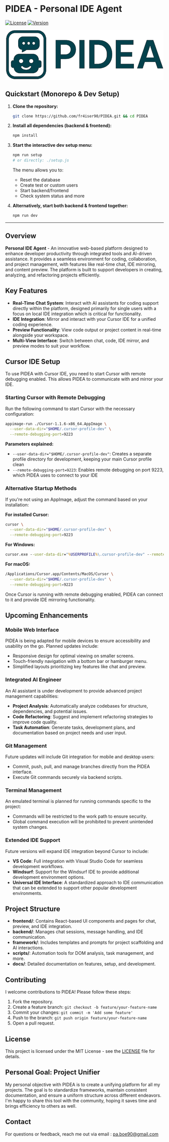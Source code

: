# PIDEA - Personal IDE Agent

[![License](https://img.shields.io/badge/license-MIT-blue.svg)](LICENSE)
[![Version](https://img.shields.io/badge/version-1.0.0-green.svg)](CHANGELOG.md)

![Big Icon](docs/assets/icons/big.png)

## Quickstart (Monorepo & Dev Setup)

1. **Clone the repository:**
   ```bash
   git clone https://github.com/fr4iser90/PIDEA.git && cd PIDEA
   ```
2. **Install all dependencies (backend & frontend):**
   ```bash
   npm install
   ```
3. **Start the interactive dev setup menu:**
   ```bash
   npm run setup
   # or directly: ./setup.js
   ```
   The menu allows you to:
   - Reset the database
   - Create test or custom users
   - Start backend/frontend
   - Check system status and more

4. **Alternatively, start both backend & frontend together:**
   ```bash
   npm run dev
   ```

---

## Overview

**Personal IDE Agent** - An innovative web-based platform designed to enhance developer productivity through integrated tools and AI-driven assistance. It provides a seamless environment for coding, collaboration, and project management, with features like real-time chat, IDE mirroring, and content preview. The platform is built to support developers in creating, analyzing, and refactoring projects efficiently.

## Key Features

- **Real-Time Chat System**: Interact with AI assistants for coding support directly within the platform, designed primarily for single users with a focus on local IDE integration which is critical for functionality.
- **IDE Integration**: Mirror and interact with your Cursor IDE for a unified coding experience.
- **Preview Functionality**: View code output or project content in real-time alongside your workspace.
- **Multi-View Interface**: Switch between chat, code, IDE mirror, and preview modes to suit your workflow.

## Cursor IDE Setup

To use PIDEA with Cursor IDE, you need to start Cursor with remote debugging enabled. This allows PIDEA to communicate with and mirror your IDE.

### Starting Cursor with Remote Debugging

Run the following command to start Cursor with the necessary configuration:

```bash
appimage-run ./Cursor-1.1.6-x86_64.AppImage \
  --user-data-dir="$HOME/.cursor-profile-dev" \
  --remote-debugging-port=9223
```

**Parameters explained:**
- `--user-data-dir="$HOME/.cursor-profile-dev"`: Creates a separate profile directory for development, keeping your main Cursor profile clean
- `--remote-debugging-port=9223`: Enables remote debugging on port 9223, which PIDEA uses to connect to your IDE

### Alternative Startup Methods

If you're not using an AppImage, adjust the command based on your installation:

**For installed Cursor:**
```bash
cursor \
  --user-data-dir="$HOME/.cursor-profile-dev" \
  --remote-debugging-port=9223
```

**For Windows:**
```cmd
cursor.exe --user-data-dir="%USERPROFILE%\.cursor-profile-dev" --remote-debugging-port=9223
```

**For macOS:**
```bash
/Applications/Cursor.app/Contents/MacOS/Cursor \
  --user-data-dir="$HOME/.cursor-profile-dev" \
  --remote-debugging-port=9223
```

Once Cursor is running with remote debugging enabled, PIDEA can connect to it and provide IDE mirroring functionality.

## Upcoming Enhancements

### Mobile Web Interface
PIDEA is being adapted for mobile devices to ensure accessibility and usability on the go. Planned updates include:
- Responsive design for optimal viewing on smaller screens.
- Touch-friendly navigation with a bottom bar or hamburger menu.
- Simplified layouts prioritizing key features like chat and preview.

### Integrated AI Engineer
An AI assistant is under development to provide advanced project management capabilities:
- **Project Analysis**: Automatically analyze codebases for structure, dependencies, and potential issues.
- **Code Refactoring**: Suggest and implement refactoring strategies to improve code quality.
- **Task Automation**: Generate tasks, development plans, and documentation based on project needs and user input.

### Git Management
Future updates will include Git integration for mobile and desktop users:
- Commit, push, pull, and manage branches directly from the PIDEA interface.
- Execute Git commands securely via backend scripts.

### Terminal Management
An emulated terminal is planned for running commands specific to the project:
- Commands will be restricted to the work path to ensure security.
- Global command execution will be prohibited to prevent unintended system changes.

### Extended IDE Support
Future versions will expand IDE integration beyond Cursor to include:
- **VS Code**: Full integration with Visual Studio Code for seamless development workflows.
- **Windsurf**: Support for the Windsurf IDE to provide additional development environment options.
- **Universal IDE Interface**: A standardized approach to IDE communication that can be extended to support other popular development environments.

## Project Structure
- **frontend/**: Contains React-based UI components and pages for chat, preview, and IDE integration.
- **backend/**: Manages chat sessions, message handling, and IDE communication.
- **framework/**: Includes templates and prompts for project scaffolding and AI interactions.
- **scripts/**: Automation tools for DOM analysis, task management, and more.
- **docs/**: Detailed documentation on features, setup, and development.

## Contributing
I welcome contributions to PIDEA! Please follow these steps:
1. Fork the repository.
2. Create a feature branch: `git checkout -b feature/your-feature-name`
3. Commit your changes: `git commit -m 'Add some feature'`
4. Push to the branch: `git push origin feature/your-feature-name`
5. Open a pull request.

## License
This project is licensed under the MIT License - see the [LICENSE](LICENSE) file for details.

## Personal Goal: Project Unifier

My personal objective with PIDEA is to create a unifying platform for all my projects. The goal is to standardize frameworks, maintain consistent documentation, and ensure a uniform structure across different endeavors. I'm happy to share this tool with the community, hoping it saves time and brings efficiency to others as well.

## Contact
For questions or feedback, reach me out via email : pa.boe90@gmail.com
